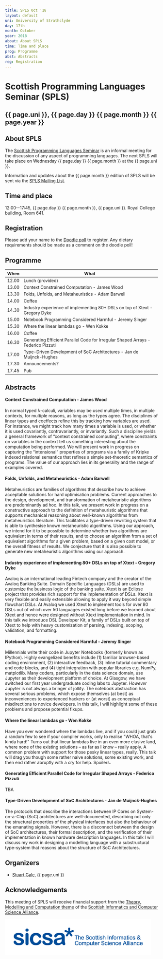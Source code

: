 ```yaml
---
title: SPLS Oct '18
layout: default
uni: University of Strathclyde
day: 17th
month: October
year: 2018
about: About SPLS
time: Time and place
prog: Programme
abst: Abstracts
reg: Registration
---
```


# Scottish Programming Languages Seminar (SPLS)

## {{ page.uni }}, {{ page.day }} {{ page.month }} {{ page.year }}

## About SPLS

The [Scottish Programming Languages Seminar](http://www.dcs.gla.ac.uk/research/spls/)
is an informal meeting for the discussion of any aspect of programming languages.
The next SPLS will take place on Wednesday {{ page.day }} {{ page.month }} at the
{{ page.uni }}.

Information and updates about the {{ page.month }} edition of SPLS will be sent
via the [SPLS Mailing List](https://mr1.dcs.gla.ac.uk/mailman/listinfo/spls).


## Time and place

12:00--17:45, {{ page.day }} {{ page.month }}, {{ page.uni }}. Royal
College building, Room 641.


## Registration

Please add your name to the
[Doodle poll](https://doodle.com/poll/dfufkg7y6qb6psvp) to
register. Any dietary requirements should be made as a comment on the
doodle poll!


## Programme

|When   | What |
|-------|-----------------|
| 12.00 | Lunch (provided) |
| 13.00 | Context Constrained Computation - James Wood |
| 13.30 | Folds, Unfolds, and Metaheuristics - Adam Barwell |
| 14.00 | Coffee |
| 14.30 | Industry experience of implementing 80+ DSLs on top of Xtext - Gregory Dyke |
| 15.00 | Notebook Programming Considered Harmful - Jeremy Singer |
| 15.30 | Where the linear lambdas go - Wen Kokke |
| 16.00 | Coffee |
| 16.30 | Generating Efficient Parallel Code for Irregular Shaped Arrays - Federico Pizzuti |
| 17.00 | Type-Driven Development of SoC Architectures - Jan de Muijnck-Hughes |
| 17.30 | Announcements? |
| 17.45 | Pub |


## Abstracts

#### Context Constrained Computation - James Wood

In normal typed λ-calculi, variables may be used multiple times, in
multiple contexts, for multiple reasons, as long as the types
agree. The disciplines of linear types and coeffects refine this by
tracking how variables are used. For instance, we might track how many
times a variable is used, or whether it is used covariantly,
contravariantly, or invariantly. Such a discipline yields a general
framework of “context constrained computing”, where constraints on
variables in the context tell us something interesting about the
computation being performed. We will present work in progress on
capturing the “intensional” properties of programs via a family of
Kripke indexed relational semantics that refines a simple
set-theoretic semantics of programs. The value of our approach lies in
its generality and the range of examples covered.

#### Folds, Unfolds, and Metaheuristics - Adam Barwell

Metaheuristics are families of algorithms that describe how to achieve
acceptable solutions for hard optimisation problems. Current
approaches to the design, development, and transformation of
metaheuristic algorithms are predominantly ad hoc. In this talk, we
present work in progress on a constructive approach to the definition
of metaheuristic algorithms that supports mechanical reasoning about
well-known algorithms from metaheuristics literature. This facilitates
a type-driven rewriting system that is able to synthesise known
metaheuristic algorithms. Using our approach, we intend for it to be
possible to determine whether two algorithms are equivalent in terms
of their results, and to choose an algorithm from a set of equivalent
algorithms for a given problem, based on a given cost model, or the
overall fitness of results. We conjecture that it is also possible to
generate new metaheuristic algorithms using our approach.


#### Industry experience of implementing 80+ DSLs on top of Xtext - Gregory Dyke

Avaloq is an international leading Fintech company and the creator of
the Avaloq Banking Suite. Domain Specific Languages (DSLs) are used to
customize the business logic of the banking suite. Xtext is an Eclipse
project that provides rich support for the implementation of
DSLs. Xtext is very flexible and easily extensible allowing to apply
it way beyond simple flowchart DSLs. At Avaloq we used Xtext to
implement tools for over 80 DSLs out of which over 50 languages
existed long before we learned about Xtext and hence were designed
without Xtext implementation in mind. In this talk we introduce DSL
Developer Kit, a family of DSLs built on top of Xtext to help with
heavy customization of parsing, indexing, scoping, validation, and
formatting.

#### Notebook Programming Considered Harmful - Jeremy Singer

Millennials write their code in Jupyter Notebooks (formerly known as
IPython). Highly evangelized benefits include (1) familiar
browser-based coding environment, (2) interactive feedback, (3) inline
tutorial commentary and code blocks, and (4) tight integration with
popular libraries e.g. NumPy, matplotlib. Many coders, particularly in
the data science domain, use Jupyter as their development platform of
choice. At Glasgow, we have switched our first year undergraduate
coding labs to Jupyter. _However_ Jupyter is not always a bringer of
jollity. The notebook abstraction has several serious problems, which
expose themselves (at best) as inconveniences to experienced hackers
or (at worst) as conceptual misdirections to novice developers. In
this talk, I will highlight some of these problems and propose
potential fixups.

#### Where the linear lambdas go - Wen Kokke

Have you ever wondered where the lambdas live, and if you could just
grab a random few to see if your compiler works, only to realise
"WHOA, that's kinda hard!" Turns out that linear lambdas live in an
even more elusive land, where none of the existing solutions – as far
as I know – really apply. A common problem with support for those
pesky linear types, really. This talk will drag you though some rather
naive solutions, some existing work, and then end rather abruptly with
a cry for help. Spoilers.


#### Generating Efficient Parallel Code for Irregular Shaped Arrays - Federico Pizzuti

TBA

#### Type-Driven Development of SoC Architectures - Jan de Muijnck-Hughes

The protocols that describe the interactions between IP Cores on
System-on-a-Chip (SoC) architectures are well-documented, describing
not only the structural properties of the physical interfaces but also
the behaviour of the emanating signals.  However, there is a
disconnect between the design of SoC architectures, their formal
description, and the verification of their implementation in known
hardware description languages. In this talk I will discuss my work in
designing a modelling language with a substructural type-system that
reasons about the structure of SoC Architectures.

## Organizers

* [Stuart Gale](http://bishboria.com), {{ page.uni }}


## Acknowledgements

This meeting of SPLS will receive financial support from the
[Theory, Modelling and Computation theme](http://www.sicsa.ac.uk/research/theory-modelling-computation/)
of the [Scottish Informatics and Computer Science Alliance](http://www.sicsa.ac.uk/).

![SICSA logo](sicsa_blue.jpg "SICSA logo")
